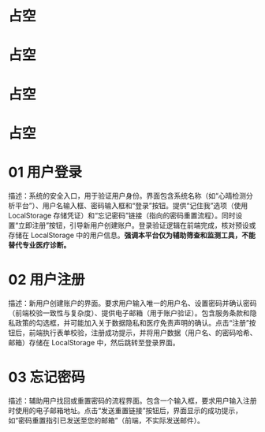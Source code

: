 # 占空

# 占空

# 占空

# 占空

# 01 用户登录
描述：系统的安全入口，用于验证用户身份。界面包含系统名称（如“心晴检测分析平台”）、用户名输入框、密码输入框和“登录”按钮。提供“记住我”选项（使用 LocalStorage 存储凭证）和“忘记密码”链接（指向的密码重置流程）。同时设置“立即注册”按钮，引导新用户创建账户。登录验证逻辑在前端完成，核对预设或存储在 LocalStorage 中的用户信息。**强调本平台仅为辅助筛查和监测工具，不能替代专业医疗诊断。**

# 02 用户注册
描述：新用户创建账户的界面。要求用户输入唯一的用户名、设置密码并确认密码（前端校验一致性与复杂度）、提供电子邮箱（用于账户验证）。包含服务条款和隐私政策的勾选框，并可能加入关于数据隐私和医疗免责声明的确认。点击“注册”按钮后，前端执行表单校验，注册成功提示，并将用户数据（用户名、的密码哈希、邮箱）存储在 LocalStorage 中，然后跳转至登录界面。

# 03 忘记密码
描述：辅助用户找回或重置密码的流程界面。包含一个输入框，要求用户输入注册时使用的电子邮箱地址。点击“发送重置链接”按钮后，界面显示的成功提示，如“密码重置指引已发送至您的邮箱”（前端，不实际发送邮件）。
